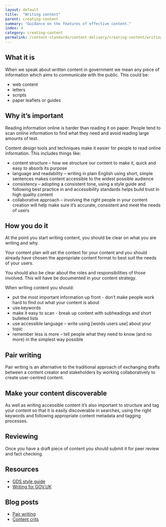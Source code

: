 ```yaml
---
layout: default
title:  "Writing content"
parent: creating-content
summary: "Guidance on the features of effective content."
index: 4
category: creating-content
permalink: /content-standards/content-delivery/creating-content/writing-content/
---
```


## What it is

When we speak about written content in government we mean any piece of information which aims to communicate with the public. This could be:

* web content
* letters
* scripts
* paper leaflets or guides

## Why it’s important

Reading information online is harder than reading it on paper. People tend to scan online information to find what they need and avoid reading large amounts of text.

Content design tools and techniques make it easier for people to read online information.  This includes things like:

* content structure – how we structure our content to make it, quick and easy to absorb its purpose
* language and readability – writing in plain English using short, simple sentences makes content accessible to the widest possible audience
* consistency – adopting a consistent tone, using a style guide and following best practice in and accessibility standards helps build trust in high quality content
* collaborative approach – involving the right people in your content creation will help make sure it’s accurate, consistent and meet the needs of users


## How you do it
At the point you start writing content, you should be clear on what you are writing and why.

Your content plan will set the context for your content and you should already have chosen the appropriate content format to best suit the needs of your users.

You should also be clear about the roles and responsibilities of those involved. This will have be documented in your content strategy.

When writing content you should:

* put the most important information up front - don’t make people work hard to find out what your content is about
* use keywords
* make it easy to scan - break up content with subheadings and short bulleted lists
* use accessible language – write using [words users use] about your topic
* remember less is more – tell people what they need to know (and no more) in the simplest way possible

## Pair writing
Pair writing is an alternative to the traditional approach of exchanging drafts between a content creator and stakeholders by working collaboratively to create user-centred content.

## Make your content discoverable
As well as writing accessible content it’s also important to structure and tag your content so that it is easily discoverable in searches, using the right keywords and following appropriate content metadata and tagging processes.

## Reviewing
Once you have a draft piece of content you should submit it for peer review and fact checking.

## Resources
* [GDS style guide](https://www.gov.uk/guidance/style-guide)
* [Writing for GOV.UK](https://www.gov.uk/guidance/content-design/writing-for-gov-uk)

## Blog posts

* [Pair writing](https://blogs.gov.scot/digital/2016/11/25/pair-writing-content-with-subject-matter-experts/)
* [Content crits](https://insidegovuk.blog.gov.uk/2016/03/03/content-crits-conquering-through-collaboration/)
